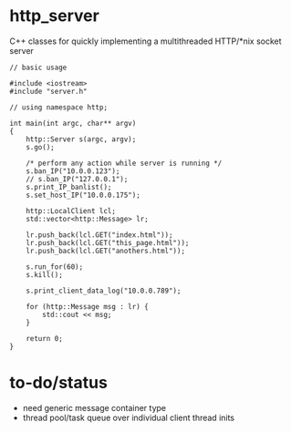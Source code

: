 # http_server
C++ classes for quickly implementing a multithreaded HTTP/\*nix socket server
```
// basic usage

#include <iostream>
#include "server.h"

// using namespace http;

int main(int argc, char** argv)
{
    http::Server s(argc, argv);
    s.go();

    /* perform any action while server is running */
    s.ban_IP("10.0.0.123");
    // s.ban_IP("127.0.0.1");
    s.print_IP_banlist();
    s.set_host_IP("10.0.0.175");

    http::LocalClient lcl;
    std::vector<http::Message> lr;

    lr.push_back(lcl.GET("index.html"));
    lr.push_back(lcl.GET("this_page.html"));
    lr.push_back(lcl.GET("anothers.html"));

    s.run_for(60);
    s.kill();

    s.print_client_data_log("10.0.0.789");

    for (http::Message msg : lr) {
        std::cout << msg;
    }

    return 0;
}
```

# to-do/status
- need generic message container type
- thread pool/task queue over individual client thread inits
